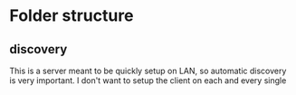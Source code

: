 # Folder structure

## discovery

This is a server meant to be quickly setup on LAN, so automatic discovery is very important. I don't want to setup the client on each and every single